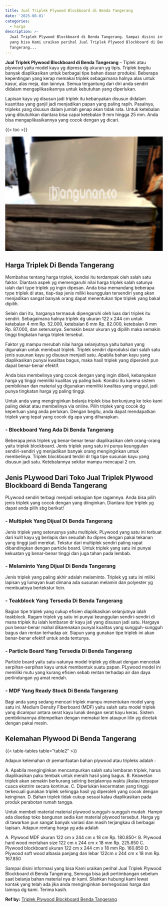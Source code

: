 ```yaml
---
title: Jual Triplek Plywood Blockboard di Benda Tangerang
date: '2025-08-01'
categories:
  - harga
description: >-
  Jual Triplek Plywood Blockboard di Benda Tangerang. Sampai disini informasi
  yang bisa Kami uraikan perihal Jual Triplek Plywood Blockboard di Benda
  Tangerang...
---
```


**Jual Triplek Plywood Blockboard di Benda Tangerang** – Tiplek atau plywood yaitu model kayu yg dipress dg ukuran yg tipis. Triplek begitu banyak diaplikasikan untuk berbagai tipe bahan dasar produksi. Beberapa kepentingan yang kerap memakai triplek sebagaimana halnya alas untuk kasur, alas meja, dan lainnya. Semua tergantung dari diri anda sendiri didalam mengaplikasikannya untuk kebutuhan yang diperlukan.

Lapisan kayu yg disusun jadi triplek itu kebanyakan disusun didalam kuantitas yang ganjil jadi menjadikan papan yang paling rapih. Pasalnya, tripleks yang disusun dalam jumlah genap akan tidak rata. Untuk ketebalan yang dibutuhkan diantara bisa capai ketebalan 9 mm hingga 25 mm. Anda bisa mengaplikasikannya yang cocok dengan yg dicari.

{{< toc >}}

![Jual Triplek Plywood Blockboard di Benda Tangerang](/images/jual-triplek-murah-47.png)

## Harga Triplek Di Benda Tangerang

Membahas tentang harga triplek, kondisi itu terdampak oleh salah satu faktor. Diantara aspek yg memengaruhi nilai harga triplek salah satunya ialah dari type triplek yg ingin dipesan. Anda bisa memandang beberapa type triplek di atas, tiap-tiap jenis miliki keunggulan tersendiri yang akan menjadikan sangat banyak orang dapat menentukan tipe triplek yang bakal dipilih.

Selain dari itu, harganya termasuk dipengaruhi oleh luas dari triplek itu sendiri. Sebagaimana halnya triplek dg ukuran 122 x 244 cm untuk ketebalan 4 mm Rp. 52.000, ketebalan 6 mm Rp. 82.000, ketebalan 8 mm Rp. 87.000, dan seterusnya. Semakin besar ukuran yg dipilih maka semakin tinggi tingkatan harga triplek tersebut.

Faktor yg mampu merubah nilai harga selanjutnya yaitu bahan yang digunakan untuk membuat triplek. Triplek sendiri diproduksi dari salah satu jenis susunan kayu yg disusun menjadi satu. Apabila bahan kayu yang diaplikasikan punyai kwalitas bagus, maka hasil triplek yang diperoleh pun dapat benar-benar efektif.

Anda bisa membelinya yang cocok dengan yang ingin dibeli, kebanyakan harga yg tinggi memiliki kualitas yg paling baik. Kondisi itu karena sistem pembikinan dan material yg digunakan memiliki kwalitas yang unggul, jadi punya tingkatan harga yg paling tinggi.

Untuk anda yang menginginkan belanja triplek bisa berkunjung ke toko kami paling dekat atau membelinya via online. Pilih triplek yang cocok dg keperluan yang anda perlukan. Dengan begitu, anda dapat mendapatkan triplek yang tepat yang cocok dg apa yang diharapkan.

### \- Blockboard Yang Ada Di Benda Tangerang

Beberapa jenis triplek yg benar-benar tenar diaplikasikan oleh orang-orang yaitu triplek blockboard. Jenis triplek yang satu ini punya keunggulan sendiri-sendiri yg menjadikan banyak orang menginginkan untuk membelinya. Triplek blockboard terdiri dr tiga tipe susunan kayu yang disusun jadi satu. Ketebalannya sekitar mampu mencapai 2 cm.

## Jenis PLywood Dari Toko Jual Triplek Plywood Blockboard di Benda Tangerang

PLywood sendiri terbagi menjadi sebagian tipe ragamnya. Anda bisa pilih jenis triplek yang cocok dengan yang diinginkan. Diantara tipe triplek yg dapat anda pilih sbg berikut!

### \- Multiplek Yang Dijual Di Benda Tangerang

Jenis triplek yang seterusnya yaitu multiplek. PLywood yang satu ini terbuat dari kulit kayu yg berlapis dan sesudah itu dipres dengan pakai tekanan yang tinggi jadi merekat. Tekstur dari multiplek sendiri paling rapat dibandingkan dengan particle board. Untuk triplek yang satu ini punyai kekuatan yg benar-benar tinggi dan juga tahan pada lembab.

### \- Melaminto Yang Dijual Di Benda Tangerang

Jenis triplek yang paling akhir adalah melaminto. Triplek yg satu ini miliki lapisan yg lumayan kuat dimana ada susunan melamin dan polyester yg membuatnya bertekstur licin.

### \- Teakblock Yang Tersedia Di Benda Tangerang

Bagian tipe triplek yang cukup efisien diaplikasikan selanjutnya ialah teakblock. Ragam triplek yg satu ini punyai keunggulan sendiri-sendiri di mana triplek itu ialah lembaran dr kayu jati yang disusun jadi satu. Hargaya pun benar-benar mahal dikarenakan punyai kualitas yang sungguh-sungguh bagus dan rentan terhadap air. Siapun yang gunakan tipe triplek ini akan benar-benar efektif untuk anda tentunya.

### \- Particle Board Yang Tersedia Di Benda Tangerang

Particle board yaitu satu-satunya model triplek yg dibuat dengan mencetak serpihan-serpihan kayu untuk membentuk suatu papan. PLywood model ini memiliki mutu yang kurang efisien sebab rentan terhadap air dan daya perlindungan yg amat rendah.

### \- MDF Yang Ready Stock Di Benda Tangerang

Bagi anda yang sedang mencari triplek mampu menentukan model yang satu ini. Medium Density Fiberboard (MDF) yaitu salah satu model triplek yang dicampur antara serat kayu lunak dengan serat kayu keras. Sistem pembikinannya ditempelkan dengan memakai lem ataupun lilin yg dicetak dengan pakai mesin.

## Kelemahan Plywood Di Benda Tangerang

{{< table-tables table="table2" >}}

Adapun kelemahan dr pemanfaatan bahan plywood atau tripleks adalah :

A. Apabila menginginkan mencampurkan salah satu lembaran triplek, harus diaplikasikan paku tembak untuk meraih hasil yang bagus. B. Keawetan triplek akan semakin berkurang seiiring berjalannya waktu jikalau terpapar cuaca ekstrim secara kontinue. C. Diperlukan kecermatan yang tinggi terkecuali gunakan triplek sehingga hasil yg diperoleh yang cocok dengan keinginan. D. Bahan triplek tidak cukup sesuai kalau diaplikasikan pada produk perabotan rumah tangga.

Untuk membeli material material plywood sungguh-sungguh mudah. Hampir ada disetiap toko bangunan sedia kan material plywood tersebut. Harga yg di tawarkan pun sangat banyak variasi dan masih terjangkau di berbagai lapisan. Adapun rentang harga yg ada adalah

A. Plywood MDF ukuran 122 cm x 244 cm x 18 cm Rp. 180.850< B. Plywood hard wood mertahan size 122 cm x 244 cm x 18 mm Rp. 225.850 C. Plywood blockboard ukuran 122 cm x 244 cm x 18 mm Rp. 160.850 D. Plywood soft wood albasia panjang dan lebar 122cm x 244 cm x 18 mm Rp. 167.850

Sampai disini informasi yang bisa Kami uraikan perihal Jual Triplek Plywood Blockboard di Benda Tangerang, Semoga bisa jadi pertimbangan sebelum saat belanja bahan material nya dr kami. Silahkan hubungi kami lewat kontak yang telah ada jika anda menginginkan bernegosiasi harga dan lainnya dg kami. Terima kasih.

**Ref by:** [Triplek Plywood Blockboard Benda Tangerang](https://id.wikipedia.org/wiki/Triplek)
